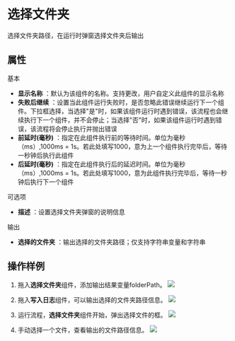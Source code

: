 # 选择文件夹

选择文件夹路径，在运行时弹窗选择文件夹后输出

## 属性
基本
- **显示名称** ：默认为该组件的名称。支持更改，用户自定义此组件的显示名称
- **失败后继续** ：设置当此组件运行失败时，是否忽略此错误继续运行下一个组件。下拉框选择，当选择"是"时，如果该组件运行时遇到错误，该流程也会继续执行下一个组件，并不会停止；当选择"否"时，如果该组件运行时遇到错误，该流程将会停止执行并抛出错误
- **前延时(毫秒)** ：指定在此组件执行前的等待时间。单位为毫秒（ms）,1000ms = 1s。若此处填写1000，意为上一个组件执行完毕后，等待一秒钟后执行此组件
- **后延时(毫秒)** ：指定在此组件执行后的延迟时间。单位为毫秒（ms）,1000ms = 1s。若此处填写1000，意为此组件执行完毕后，等待一秒钟后执行下一个组件

可选项

- **描述** ：设置选择文件夹弹窗的说明信息

输出

- **选择的文件夹** ：输出选择的文件夹路径；仅支持字符串变量和字符串

## 操作样例
1. 拖入**选择文件夹**组件，添加输出结果变量folderPath。
![](https://docimages.blob.core.chinacloudapi.cn/images/Activities/selectFolder.png)

2. 拖入**写入日志**组件，可以输出选择的文件夹路径信息。
![](https://docimages.blob.core.chinacloudapi.cn/images/Activities/selectFolder-2.png)

3. 运行流程，**选择文件夹**组件开始，弹出选择文件的框。
![](https://docimages.blob.core.chinacloudapi.cn/images/Activities/selectFolder-3.png)

4. 手动选择一个文件，查看输出的文件路径信息。
![](https://docimages.blob.core.chinacloudapi.cn/images/Activities/selectFolder-4.png)



